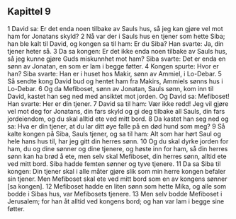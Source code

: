 ## Kapittel 9

1 David sa: Er det enda noen tilbake av Sauls hus, så jeg kan gjøre vel mot ham for Jonatans skyld?
2 Nå var der i Sauls hus en tjener som hette Siba; han ble kalt til David, og kongen sa til ham: Er du Siba? Han svarte: Ja, din tjener heter så.
3 Da sa kongen: Er det ikke enda noen tilbake av Sauls hus, så jeg kunne gjøre Guds miskunnhet mot ham? Siba svarte: Det er enda en sønn av Jonatan, en som er lam i begge føtter.
4 Kongen spurte: Hvor er han? Siba svarte: Han er i huset hos Makir, sønn av Ammiel, i Lo-Debar.
5 Så sendte kong David bud og hentet ham fra Makirs, Ammiels sønns hus i Lo-Debar.
6 Og da Mefiboset, sønn av Jonatan, Sauls sønn, kom inn til David, kastet han seg ned med ansiktet mot jorden. Og David sa: Mefiboset! Han svarte: Her er din tjener.
7 David sa til ham: Vær ikke redd! Jeg vil gjøre vel mot deg for Jonatans, din fars skyld og gi deg tilbake all Sauls, din fars jordeiendom, og du skal alltid ete ved mitt bord.
8 Da kastet han seg ned og sa: Hva er din tjener, at du lar ditt øye falle på en død hund som meg?
9 Så kalte kongen på Siba, Sauls tjener, og sa til ham: Alt som har hørt Saul og hele hans hus til, har jeg gitt din herres sønn.
10 Og du skal dyrke jorden for ham, du og dine sønner og dine tjenere, og høste inn for ham, så din herres sønn kan ha brød å ete, men selv skal Mefiboset, din herres sønn, alltid ete ved mitt bord. Siba hadde femten sønner og tyve tjenere.
11 Da sa Siba til kongen: Din tjener skal i alle måter gjøre slik som min herre kongen befaler sin tjener. Men Mefiboset skal ete ved mitt bord som en av kongens sønner [sa kongen].
12 Mefiboset hadde en liten sønn som hette Mika, og alle som bodde i Sibas hus, var Mefibosets tjenere.
13 Men selv bodde Mefiboset i Jerusalem; for han åt alltid ved kongens bord; og han var lam i begge sine føtter.

